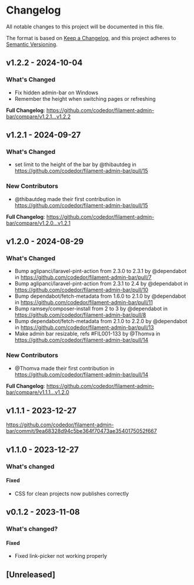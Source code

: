 # Changelog

All notable changes to this project will be documented in this file.

The format is based on [Keep a Changelog](https://keepachangelog.com/en/1.0.0/),
and this project adheres to [Semantic Versioning](https://semver.org/spec/v2.0.0.html).

## v1.2.2 - 2024-10-04

### What's Changed

* Fix hidden admin-bar on Windows
* Remember the height when switching pages or refreshing

**Full Changelog**: https://github.com/codedor/filament-admin-bar/compare/v1.2.1...v1.2.2

## v1.2.1 - 2024-09-27

### What's Changed

* set limit to the height of the bar by @thibautdeg in https://github.com/codedor/filament-admin-bar/pull/15

### New Contributors

* @thibautdeg made their first contribution in https://github.com/codedor/filament-admin-bar/pull/15

**Full Changelog**: https://github.com/codedor/filament-admin-bar/compare/v1.2.0...v1.2.1

## v1.2.0 - 2024-08-29

### What's Changed

* Bump aglipanci/laravel-pint-action from 2.3.0 to 2.3.1 by @dependabot in https://github.com/codedor/filament-admin-bar/pull/7
* Bump aglipanci/laravel-pint-action from 2.3.1 to 2.4 by @dependabot in https://github.com/codedor/filament-admin-bar/pull/10
* Bump dependabot/fetch-metadata from 1.6.0 to 2.1.0 by @dependabot in https://github.com/codedor/filament-admin-bar/pull/11
* Bump ramsey/composer-install from 2 to 3 by @dependabot in https://github.com/codedor/filament-admin-bar/pull/8
* Bump dependabot/fetch-metadata from 2.1.0 to 2.2.0 by @dependabot in https://github.com/codedor/filament-admin-bar/pull/13
* Make admin bar resizable, refs #FIL001-133 by @Thomva in https://github.com/codedor/filament-admin-bar/pull/14

### New Contributors

* @Thomva made their first contribution in https://github.com/codedor/filament-admin-bar/pull/14

**Full Changelog**: https://github.com/codedor/filament-admin-bar/compare/v1.1.1...v1.2.0

## v1.1.1 - 2023-12-27

https://github.com/codedor/filament-admin-bar/commit/9ea68328d94c5be364f70473ae3540175052f667

## v1.1.0 - 2023-12-27

### What's changed

#### Fixed

- CSS for clean projects now publishes correctly

## v0.1.2 - 2023-11-08

### What's changed?

#### Fixed

- Fixed link-picker not working properly

## [Unreleased]

